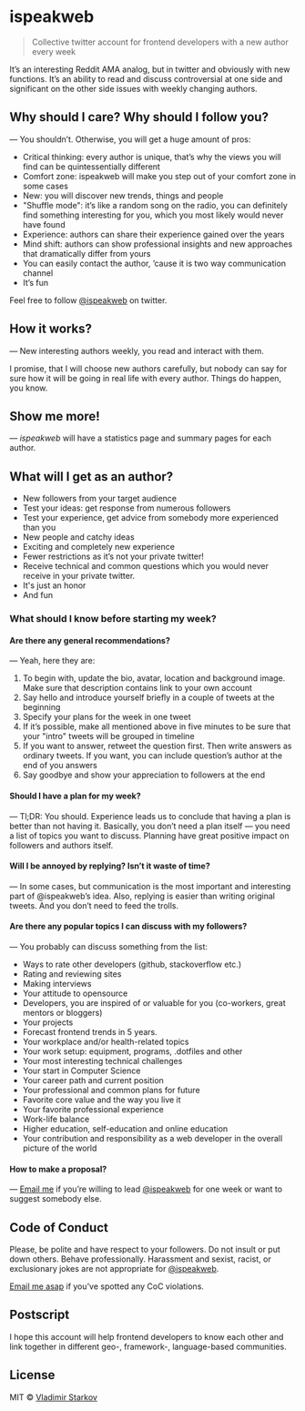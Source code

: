 # ispeakweb

> Collective twitter account for frontend developers with a new author
every week

It’s an interesting Reddit AMA analog, but in twitter and obviously with
new functions. It’s an ability to read and discuss controversial at one side
and significant on the other side issues with weekly changing authors.

## Why should I care? Why should I follow you?

— You shouldn’t. Otherwise, you will get a huge amount of pros:

* Critical thinking: every author is unique, that’s why the views you
  will find can be quintessentially different
* Comfort zone: ispeakweb will make you step out of your comfort zone
  in some cases
* New: you will discover new trends, things and people
* "Shuffle mode": it’s like a random song on the radio, you can definitely
  find something interesting for you, which you most likely would never have found
* Experience: authors can share their experience gained over the years
* Mind shift: authors can show professional insights and new approaches
  that dramatically differ from yours
* You can easily contact the author, ’cause it is two way communication channel
* It’s fun

Feel free to follow [@ispeakweb][isw] on twitter.

## How it works?

— New interesting authors weekly, you read and interact with them.

I promise, that I will choose new authors carefully, but nobody can say for sure
how it will be going in real life with every author. Things do happen, you know.

## Show me more!

— _ispeakweb_ will have a statistics page and summary pages for each author.

## What will I get as an author?

* New followers from your target audience
* Test your ideas: get response from numerous followers
* Test your experience, get advice from somebody more experienced than you
* New people and catchy ideas
* Exciting and completely new experience
* Fewer restrictions as it’s not your private twitter!
* Receive technical and common questions which you would never receive
  in your private twitter.
* It's just an honor
* And fun

###  What should I know before starting my week?

#### Are there any general recommendations?

— Yeah, here they are:

1. To begin with, update the bio, avatar, location and background image. Make
   sure that description contains link to your own account
2. Say hello and introduce yourself briefly in a couple of tweets
   at the beginning
3. Specify your plans for the week in one tweet
4. If it’s possible, make all mentioned above in five minutes to be sure that
   your "intro" tweets will be grouped in timeline
5. If you want to answer, retweet the question first. Then write answers
   as ordinary tweets. If you want, you can include question’s author
   at the end of you answers
6. Say goodbye and show your appreciation to followers at the end

#### Should I have a plan for my week?

— Tl;DR: You should. Experience leads us to conclude that having a plan is better
than not having it. Basically, you don’t need a plan itself — you need
a list of topics you want to discuss. Planning have great positive impact
on followers and authors itself.

#### Will I be annoyed by replying? Isn’t it waste of time?

— In some cases, but communication is the most important and interesting part
of @ispeakweb’s idea. Also, replying is easier than writing original tweets.
And you don’t need to feed the trolls.

#### Are there any popular topics I can discuss with my followers?

— You probably can discuss something from the list:

* Ways to rate other developers (github, stackoverflow etc.)
* Rating and reviewing sites
* Making interviews
* Your attitude to opensource
* Developers, you are inspired of or valuable for you (co-workers,
  great mentors or bloggers)
* Your projects
* Forecast frontend trends in 5 years.
* Your workplace and/or health-related topics
* Your work setup: equipment, programs, .dotfiles and other
* Your most interesting technical challenges
* Your start in Computer Science
* Your career path and current position
* Your professional and common plans for future
* Favorite core value and the way you live it
* Your favorite professional experience
* Work-life balance
* Higher education, self-education and online education
* Your contribution and responsibility as a web developer in the overall
  picture of the world

#### How to make a proposal?

— [Email me][proposal] if you’re willing to lead [@ispeakweb][isw] for one week
or want to suggest somebody else.

## Code of Conduct

Please, be polite and have respect to your followers. Do not insult
or put down others. Behave professionally. Harassment and sexist, racist,
or exclusionary jokes are not appropriate for [@ispeakweb][isw].

[Email me asap][coc-violations] if you’ve spotted any CoC violations.

## Postscript

I hope this account will help frontend developers to know each other and link
together in different geo-, framework-, language-based communities.

## License

MIT © [Vladimir Starkov](http://vstarkov.com)

[isw]: https://twitter.com/ispeakweb
[proposal]: mailto:iamstarkov@gmail.com?subject=Author’s%20proposal%20for%20@ispeakweb
[coc-violations]: mailto:iamstarkov@gmail.com?subject=CoC%20violations%20in%20@ispeakweb
